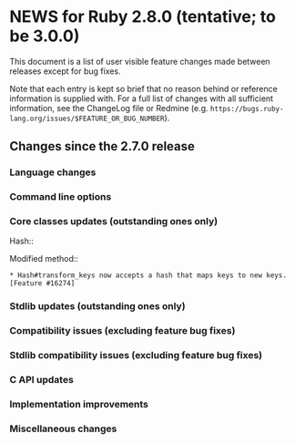 # NEWS for Ruby 2.8.0 (tentative; to be 3.0.0)

This document is a list of user visible feature changes made between
releases except for bug fixes.

Note that each entry is kept so brief that no reason behind or reference
information is supplied with.  For a full list of changes with all
sufficient information, see the ChangeLog file or Redmine
(e.g. `https://bugs.ruby-lang.org/issues/$FEATURE_OR_BUG_NUMBER`).

## Changes since the 2.7.0 release

### Language changes

### Command line options

### Core classes updates (outstanding ones only)

Hash::

  Modified method::

    * Hash#transform_keys now accepts a hash that maps keys to new keys.  [Feature #16274]

### Stdlib updates (outstanding ones only)

### Compatibility issues (excluding feature bug fixes)

### Stdlib compatibility issues (excluding feature bug fixes)

### C API updates

### Implementation improvements

### Miscellaneous changes

